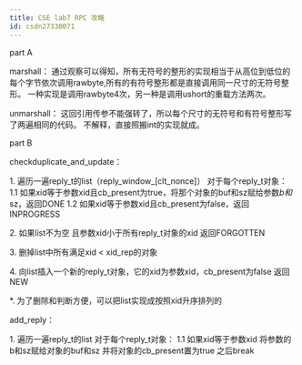 ```yaml
---
title: CSE lab7 RPC 攻略
id: csdn27330071
---
```


part A

marshall：
通过观察可以得知，所有无符号的整形的实现相当于从高位到低位的每个字节依次调用rawbyte,所有的有符号整形都是直接调用同一尺寸的无符号整形。
一种实现是调用rawbyte4次，另一种是调用ushort的重载方法两次。

unmarshall：
这回引用传参不能强转了，所以每个尺寸的无符号和有符号整形写了两遍相同的代码。
不解释，直接照搬int的实现就成。

part B

checkduplicate_and_update：

1\. 遍历一遍reply_t的list（reply_window_[clt_nonce]） 对于每个reply_t对象：
1.1 如果xid等于参数xid且cb_present为true，将那个对象的buf和sz赋给参数*b和*sz，返回DONE
1.2 如果xid等于参数xid且cb_present为false，返回INPROGRESS

2\. 如果list不为空 且参数xid小于所有reply_t对象的xid 返回FORGOTTEN

3\. 删掉list中所有满足xid < xid_rep的对象

4\. 向list插入一个新的reply_t对象，它的xid为参数xid，cb_present为false 返回NEW

*. 为了删除和判断方便，可以把list实现成按照xid升序排列的

add_reply：

1\. 遍历一遍reply_t的list 对于每个reply_t对象：
1.1 如果xid等于参数xid 将参数的b和sz赋给对象的buf和sz 并将对象的cb_present置为true 之后break